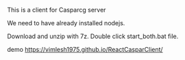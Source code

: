 This is a client for Casparcg server

We need to have already installed nodejs.

Download and unzip with 7z.
Double click start_both.bat file.

demo https://vimlesh1975.github.io/ReactCasparClient/
